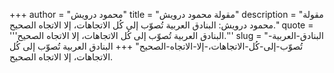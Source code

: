 +++
author = "محمود درويش"
title = "مقولة محمود درويش"
description = "مقولة محمود درويش: البنادق العربية تُصوّب إلى كُل الاتجاهات، إلا الاتجاه الصحيح."
quote = '''البنادق العربية تُصوّب إلى كُل الاتجاهات، إلا الاتجاه الصحيح.'''
slug = "البنادق-العربية-تُصوّب-إلى-كُل-الاتجاهات،-إلا-الاتجاه-الصحيح"
+++
البنادق العربية تُصوّب إلى كُل الاتجاهات، إلا الاتجاه الصحيح.
